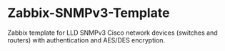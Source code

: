 # Zabbix-SNMPv3-Template
Zabbix template for LLD SNMPv3 Cisco network devices (switches and routers) with authentication and AES/DES encryption.
